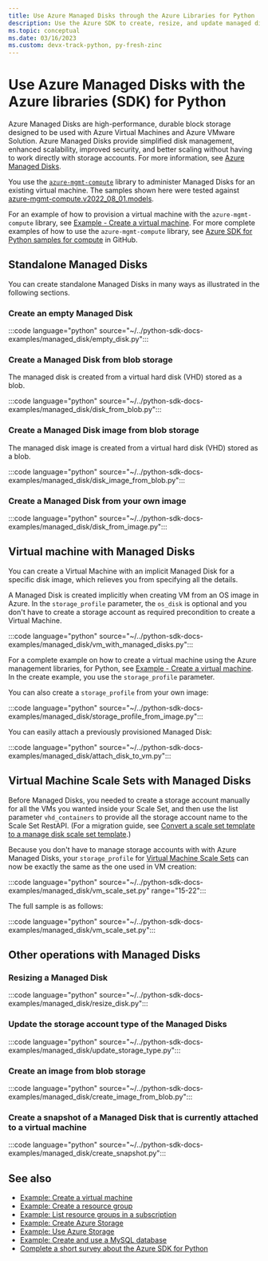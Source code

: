 ```yaml
---
title: Use Azure Managed Disks through the Azure Libraries for Python
description: Use the Azure SDK to create, resize, and update managed disks.
ms.topic: conceptual
ms.date: 03/16/2023
ms.custom: devx-track-python, py-fresh-zinc
---
```


# Use Azure Managed Disks with the Azure libraries (SDK) for Python

Azure Managed Disks are high-performance, durable block storage designed to be used with Azure Virtual Machines and Azure VMware Solution. Azure Managed Disks provide simplified disk management, enhanced scalability, improved security, and better scaling without having to work directly with storage accounts. For more information, see [Azure Managed Disks](/azure/virtual-machines/managed-disks-overview).

You use the [`azure-mgmt-compute`](/python/api/overview/azure/virtualmachines) library to administer Managed Disks for an existing virtual machine. The samples shown here were tested against [azure-mgmt-compute.v2022_08_01.models](/python/api/azure-mgmt-compute/azure.mgmt.compute.v2022_08_01.models?view=azure-python#module-azure.mgmt.compute.v2022_08_01.models).

For an example of how to provision a virtual machine with the `azure-mgmt-compute` library, see [Example - Create a virtual machine](azure-sdk-example-virtual-machines.md). For more complete examples of how to use the `azure-mgmt-compute` library, see [Azure SDK for Python samples for compute](https://github.com/Azure-Samples/azure-samples-python-management/tree/main/samples/compute) in GitHub.

## Standalone Managed Disks

You can create standalone Managed Disks in many ways as illustrated in the following sections.

### Create an empty Managed Disk

:::code language="python" source="~/../python-sdk-docs-examples/managed_disk/empty_disk.py":::

### Create a Managed Disk from blob storage

The managed disk is created from a virtual hard disk (VHD) stored as a blob.

:::code language="python" source="~/../python-sdk-docs-examples/managed_disk/disk_from_blob.py":::

### Create a Managed Disk image from blob storage

The managed disk image is created from a virtual hard disk (VHD) stored as a blob.

:::code language="python" source="~/../python-sdk-docs-examples/managed_disk/disk_image_from_blob.py":::

### Create a Managed Disk from your own image

:::code language="python" source="~/../python-sdk-docs-examples/managed_disk/disk_from_image.py":::

## Virtual machine with Managed Disks

You can create a Virtual Machine with an implicit Managed Disk for a specific disk image, which relieves you from specifying all the details.

A Managed Disk is created implicitly when creating VM from an OS image in Azure. In the `storage_profile` parameter, the `os_disk` is optional and you don't have to create a storage account as required precondition to create a Virtual Machine.

:::code language="python" source="~/../python-sdk-docs-examples/managed_disk/vm_with_managed_disks.py":::

For a complete example on how to create a virtual machine using the Azure management libraries, for Python, see [Example - Create a virtual machine](azure-sdk-example-virtual-machines.md). In the create example, you use the `storage_profile` parameter.

You can also create a `storage_profile` from your own image:

:::code language="python" source="~/../python-sdk-docs-examples/managed_disk/storage_profile_from_image.py":::

You can easily attach a previously provisioned Managed Disk:

:::code language="python" source="~/../python-sdk-docs-examples/managed_disk/attach_disk_to_vm.py":::

## Virtual Machine Scale Sets with Managed Disks

Before Managed Disks, you needed to create a storage account manually for all the VMs you wanted inside your Scale Set, and then use the list parameter `vhd_containers` to provide all the storage account name to the Scale Set RestAPI. (For a migration guide, see [Convert a scale set template to a manage disk scale set template](/azure/virtual-machine-scale-sets/virtual-machine-scale-sets-convert-template-to-md).)

Because you don't have to manage storage accounts with with Azure Managed Disks, your `storage_profile` for [Virtual Machine Scale Sets](/azure/virtual-machine-scale-sets/overview) can now be exactly the same as the one used in VM creation:

:::code language="python" source="~/../python-sdk-docs-examples/managed_disk/vm_scale_set.py" range="15-22":::

The full sample is as follows:

:::code language="python" source="~/../python-sdk-docs-examples/managed_disk/vm_scale_set.py":::

## Other operations with Managed Disks

### Resizing a Managed Disk

:::code language="python" source="~/../python-sdk-docs-examples/managed_disk/resize_disk.py":::

### Update the storage account type of the Managed Disks

:::code language="python" source="~/../python-sdk-docs-examples/managed_disk/update_storage_type.py":::

### Create an image from blob storage

:::code language="python" source="~/../python-sdk-docs-examples/managed_disk/create_image_from_blob.py":::

### Create a snapshot of a Managed Disk that is currently attached to a virtual machine

:::code language="python" source="~/../python-sdk-docs-examples/managed_disk/create_snapshot.py":::

## See also

- [Example: Create a virtual machine](azure-sdk-example-virtual-machines.md)
- [Example: Create a resource group](azure-sdk-example-resource-group.md)
- [Example: List resource groups in a subscription](azure-sdk-example-list-resource-groups.md)
- [Example: Create Azure Storage](azure-sdk-example-storage.md)
- [Example: Use Azure Storage](azure-sdk-example-storage-use.md)
- [Example: Create and use a MySQL database](azure-sdk-example-database.md)
- [Complete a short survey about the Azure SDK for Python](https://microsoft.qualtrics.com/jfe/form/SV_bNFX0HECjzPWMiG?Q_CHL=docs)
